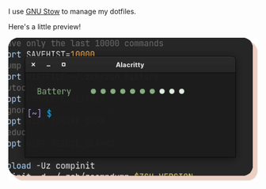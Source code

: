 I use [GNU Stow](https://www.gnu.org/software/stow/) to manage my dotfiles.

Here's a little preview!

![Preview](screenshots/preview.png)
